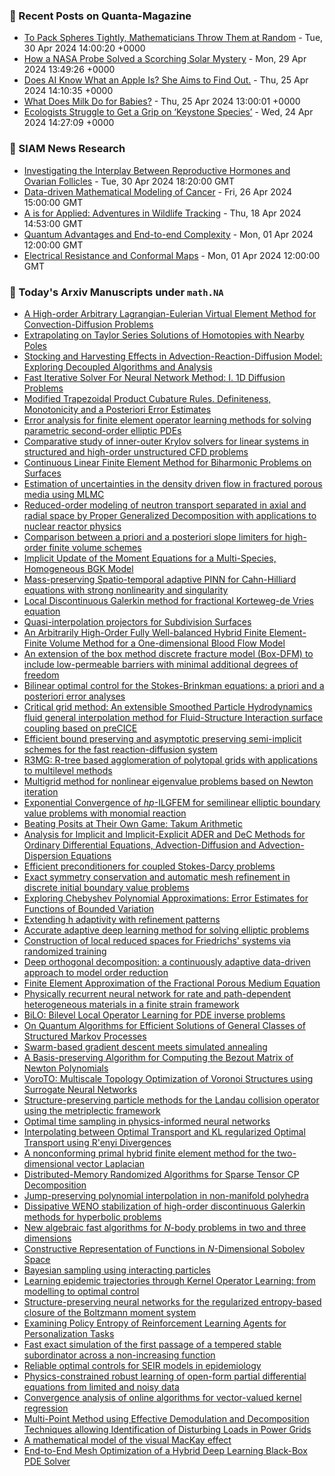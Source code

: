 ### 📝 Recent Posts on Quanta-Magazine
<!-- quanta starts -->
* <a href="https://www.quantamagazine.org/to-pack-spheres-tightly-mathematicians-throw-them-at-random-20240430/">To Pack Spheres Tightly, Mathematicians Throw Them at Random</a> - Tue, 30 Apr 2024 14:00:20 +0000
* <a href="https://www.quantamagazine.org/how-a-nasa-probe-solved-a-scorching-solar-mystery-20240429/">How a NASA Probe Solved a Scorching Solar Mystery</a> - Mon, 29 Apr 2024 13:49:26 +0000
* <a href="https://www.quantamagazine.org/does-ai-know-what-an-apple-is-she-aims-to-find-out-20240425/">Does AI Know What an Apple Is? She Aims to Find Out.</a> - Thu, 25 Apr 2024 14:10:35 +0000
* <a href="https://www.quantamagazine.org/what-does-milk-do-for-babies-20240425/">What Does Milk Do for Babies?</a> - Thu, 25 Apr 2024 13:00:01 +0000
* <a href="https://www.quantamagazine.org/ecologists-struggle-to-get-a-grip-on-keystone-species-20240424/">Ecologists Struggle to Get a Grip on ‘Keystone Species’</a> - Wed, 24 Apr 2024 14:27:09 +0000
<!-- quanta ends -->

### 📝 SIAM News Research
<!-- siam-news starts -->
* <a href="https://sinews.siam.org/Details-Page/investigating-the-interplay-between-reproductive-hormones-and-ovarian-follicles">Investigating the Interplay Between Reproductive Hormones and Ovarian Follicles</a> - Tue, 30 Apr 2024 18:20:00 GMT
* <a href="https://sinews.siam.org/Details-Page/data-driven-mathematical-modeling-of-cancer">Data-driven Mathematical Modeling of Cancer</a> - Fri, 26 Apr 2024 15:00:00 GMT
* <a href="https://sinews.siam.org/Details-Page/a-is-for-applied-adventures-in-wildlife-tracking">A is for Applied: Adventures in Wildlife Tracking</a> - Thu, 18 Apr 2024 14:53:00 GMT
* <a href="https://sinews.siam.org/Details-Page/quantum-advantages-and-end-to-end-complexity">Quantum Advantages and End-to-end Complexity</a> - Mon, 01 Apr 2024 12:00:00 GMT
* <a href="https://sinews.siam.org/Details-Page/electrical-resistance-and-conformal-maps">Electrical Resistance and Conformal Maps</a> - Mon, 01 Apr 2024 12:00:00 GMT
<!-- siam-news ends -->

### 📝 Today's Arxiv Manuscripts under ``math.NA``
<!-- arxiv-math-na starts -->
* <a href="https://arxiv.org/abs/2404.17661">A High-order Arbitrary Lagrangian-Eulerian Virtual Element Method for Convection-Diffusion Problems</a>
* <a href="https://arxiv.org/abs/2404.17681">Extrapolating on Taylor Series Solutions of Homotopies with Nearby Poles</a>
* <a href="https://arxiv.org/abs/2404.17702">Stocking and Harvesting Effects in Advection-Reaction-Diffusion Model: Exploring Decoupled Algorithms and Analysis</a>
* <a href="https://arxiv.org/abs/2404.17750">Fast Iterative Solver For Neural Network Method: I. 1D Diffusion Problems</a>
* <a href="https://arxiv.org/abs/2404.17796">Modified Trapezoidal Product Cubature Rules. Definiteness, Monotonicity and a Posteriori Error Estimates</a>
* <a href="https://arxiv.org/abs/2404.17868">Error analysis for finite element operator learning methods for solving parametric second-order elliptic PDEs</a>
* <a href="https://arxiv.org/abs/2404.17870">Comparative study of inner-outer Krylov solvers for linear systems in structured and high-order unstructured CFD problems</a>
* <a href="https://arxiv.org/abs/2404.17958">Continuous Linear Finite Element Method for Biharmonic Problems on Surfaces</a>
* <a href="https://arxiv.org/abs/2404.18003">Estimation of uncertainties in the density driven flow in fractured porous media using MLMC</a>
* <a href="https://arxiv.org/abs/2404.18016">Reduced-order modeling of neutron transport separated in axial and radial space by Proper Generalized Decomposition with applications to nuclear reactor physics</a>
* <a href="https://arxiv.org/abs/2404.18037">Comparison between a priori and a posteriori slope limiters for high-order finite volume schemes</a>
* <a href="https://arxiv.org/abs/2404.18039">Implicit Update of the Moment Equations for a Multi-Species, Homogeneous BGK Model</a>
* <a href="https://arxiv.org/abs/2404.18054">Mass-preserving Spatio-temporal adaptive PINN for Cahn-Hilliard equations with strong nonlinearity and singularity</a>
* <a href="https://arxiv.org/abs/2404.18069">Local Discontinuous Galerkin method for fractional Korteweg-de Vries equation</a>
* <a href="https://arxiv.org/abs/2404.18102">Quasi-interpolation projectors for Subdivision Surfaces</a>
* <a href="https://arxiv.org/abs/2404.18124">An Arbitrarily High-Order Fully Well-balanced Hybrid Finite Element-Finite Volume Method for a One-dimensional Blood Flow Model</a>
* <a href="https://arxiv.org/abs/2404.18338">An extension of the box method discrete fracture model (Box-DFM) to include low-permeable barriers with minimal additional degrees of freedom</a>
* <a href="https://arxiv.org/abs/2404.18348">Bilinear optimal control for the Stokes-Brinkman equations: a priori and a posteriori error analyses</a>
* <a href="https://arxiv.org/abs/2404.18390">Critical grid method: An extensible Smoothed Particle Hydrodynamics fluid general interpolation method for Fluid-Structure Interaction surface coupling based on preCICE</a>
* <a href="https://arxiv.org/abs/2404.18463">Efficient bound preserving and asymptotic preserving semi-implicit schemes for the fast reaction-diffusion system</a>
* <a href="https://arxiv.org/abs/2404.18505">R3MG: R-tree based agglomeration of polytopal grids with applications to multilevel methods</a>
* <a href="https://arxiv.org/abs/2404.18568">Multigrid method for nonlinear eigenvalue problems based on Newton iteration</a>
* <a href="https://arxiv.org/abs/2404.18569">Exponential Convergence of $hp$-ILGFEM for semilinear elliptic boundary value problems with monomial reaction</a>
* <a href="https://arxiv.org/abs/2404.18603">Beating Posits at Their Own Game: Takum Arithmetic</a>
* <a href="https://arxiv.org/abs/2404.18626">Analysis for Implicit and Implicit-Explicit ADER and DeC Methods for Ordinary Differential Equations, Advection-Diffusion and Advection-Dispersion Equations</a>
* <a href="https://arxiv.org/abs/2404.18639">Efficient preconditioners for coupled Stokes-Darcy problems</a>
* <a href="https://arxiv.org/abs/2404.18676">Exact symmetry conservation and automatic mesh refinement in discrete initial boundary value problems</a>
* <a href="https://arxiv.org/abs/2404.18723">Exploring Chebyshev Polynomial Approximations: Error Estimates for Functions of Bounded Variation</a>
* <a href="https://arxiv.org/abs/2404.18800">Extending h adaptivity with refinement patterns</a>
* <a href="https://arxiv.org/abs/2404.18838">Accurate adaptive deep learning method for solving elliptic problems</a>
* <a href="https://arxiv.org/abs/2404.18839">Construction of local reduced spaces for Friedrichs' systems via randomized training</a>
* <a href="https://arxiv.org/abs/2404.18841">Deep orthogonal decomposition: a continuously adaptive data-driven approach to model order reduction</a>
* <a href="https://arxiv.org/abs/2404.18901">Finite Element Approximation of the Fractional Porous Medium Equation</a>
* <a href="https://arxiv.org/abs/2404.17583">Physically recurrent neural network for rate and path-dependent heterogeneous materials in a finite strain framework</a>
* <a href="https://arxiv.org/abs/2404.17789">BiLO: Bilevel Local Operator Learning for PDE inverse problems</a>
* <a href="https://arxiv.org/abs/2404.17959">On Quantum Algorithms for Efficient Solutions of General Classes of Structured Markov Processes</a>
* <a href="https://arxiv.org/abs/2404.18015">Swarm-based gradient descent meets simulated annealing</a>
* <a href="https://arxiv.org/abs/2404.18117">A Basis-preserving Algorithm for Computing the Bezout Matrix of Newton Polynomials</a>
* <a href="https://arxiv.org/abs/2404.18300">VoroTO: Multiscale Topology Optimization of Voronoi Structures using Surrogate Neural Networks</a>
* <a href="https://arxiv.org/abs/2404.18432">Structure-preserving particle methods for the Landau collision operator using the metriplectic framework</a>
* <a href="https://arxiv.org/abs/2404.18780">Optimal time sampling in physics-informed neural networks</a>
* <a href="https://arxiv.org/abs/2404.18834">Interpolating between Optimal Transport and KL regularized Optimal Transport using R'enyi Divergences</a>
* <a href="https://arxiv.org/abs/2206.10567">A nonconforming primal hybrid finite element method for the two-dimensional vector Laplacian</a>
* <a href="https://arxiv.org/abs/2210.05105">Distributed-Memory Randomized Algorithms for Sparse Tensor CP Decomposition</a>
* <a href="https://arxiv.org/abs/2211.08223">Jump-preserving polynomial interpolation in non-manifold polyhedra</a>
* <a href="https://arxiv.org/abs/2309.12019">Dissipative WENO stabilization of high-order discontinuous Galerkin methods for hyperbolic problems</a>
* <a href="https://arxiv.org/abs/2309.14085">New algebraic fast algorithms for $N$-body problems in two and three dimensions</a>
* <a href="https://arxiv.org/abs/2312.00028">Constructive Representation of Functions in $N$-Dimensional Sobolev Space</a>
* <a href="https://arxiv.org/abs/2401.13100">Bayesian sampling using interacting particles</a>
* <a href="https://arxiv.org/abs/2404.11130">Learning epidemic trajectories through Kernel Operator Learning: from modelling to optimal control</a>
* <a href="https://arxiv.org/abs/2404.14312">Structure-preserving neural networks for the regularized entropy-based closure of the Boltzmann moment system</a>
* <a href="https://arxiv.org/abs/2211.11869">Examining Policy Entropy of Reinforcement Learning Agents for Personalization Tasks</a>
* <a href="https://arxiv.org/abs/2303.11964">Fast exact simulation of the first passage of a tempered stable subordinator across a non-increasing function</a>
* <a href="https://arxiv.org/abs/2307.05415">Reliable optimal controls for SEIR models in epidemiology</a>
* <a href="https://arxiv.org/abs/2309.07672">Physics-constrained robust learning of open-form partial differential equations from limited and noisy data</a>
* <a href="https://arxiv.org/abs/2309.07779">Convergence analysis of online algorithms for vector-valued kernel regression</a>
* <a href="https://arxiv.org/abs/2311.07129">Multi-Point Method using Effective Demodulation and Decomposition Techniques allowing Identification of Disturbing Loads in Power Grids</a>
* <a href="https://arxiv.org/abs/2311.07338">A mathematical model of the visual MacKay effect</a>
* <a href="https://arxiv.org/abs/2404.11766">End-to-End Mesh Optimization of a Hybrid Deep Learning Black-Box PDE Solver</a>
<!-- arxiv-math-na ends -->
